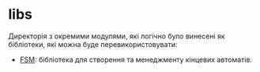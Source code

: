 # libs
Директорія з окремими модулями, які логічно було винесені як бібліотеки, які можна буде перевикористовувати:
- [FSM](fsm): бібліотека для створення та менеджменту кінцевих автоматів.
